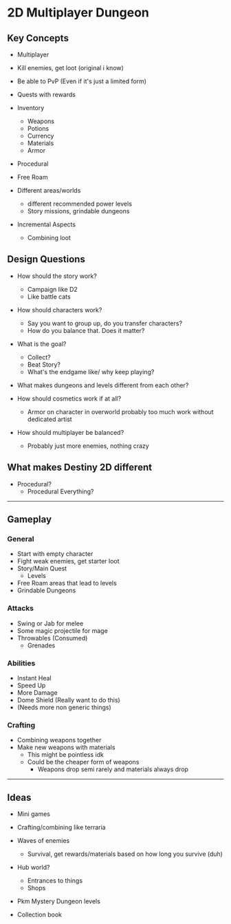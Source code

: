 # 2D Multiplayer Dungeon

## Key Concepts
    
- Multiplayer
- Kill enemies, get loot (original i know)
- Be able to PvP (Even if it's just a limited form)
- Quests with rewards
- Inventory
    - Weapons
    - Potions
    - Currency
    - Materials
    - Armor
- Procedural 
- Free Roam
- Different areas/worlds
    - different recommended power levels
    - Story missions, grindable dungeons

- Incremental Aspects
    - Combining loot

## Design Questions
- How should the story work?
    - Campaign like D2
    - Like battle cats

- How should characters work?
    - Say you want to group up, do you transfer characters?
    - How do you balance that. Does it matter?
 
- What is the goal?
    - Collect?
    - Beat Story?
    - What's the endgame like/ why keep playing?
    
- What makes dungeons and levels different from each other?

- How should cosmetics work if at all?
    - Armor on character in overworld probably too much work without dedicated artist

- How should multiplayer be balanced?
    - Probably just more enemies, nothing crazy
    

## What makes Destiny 2D different
- Procedural?
    - Procedural Everything?

---

## Gameplay 

### General
- Start with empty character
- Fight weak enemies, get starter loot
- Story/Main Quest
    - Levels
- Free Roam areas that lead to levels
- Grindable Dungeons

### Attacks
- Swing or Jab for melee
- Some magic projectile for mage
- Throwables (Consumed)
    - Grenades

### Abilities 
- Instant Heal
- Speed Up
- More Damage
- Dome Shield (Really want to do this)
- (Needs more non generic things)


### Crafting
- Combining weapons together
- Make new weapons with materials
    - This might be pointless idk 
    - Could be the cheaper form of weapons
        - Weapons drop semi rarely and materials always drop
---

## Ideas

- Mini games
- Crafting/combining like terraria
- Waves of enemies
    - Survival, get rewards/materials based on how long you survive (duh)

- Hub world?
    - Entrances to things
    - Shops

- Pkm Mystery Dungeon levels

- Collection book

